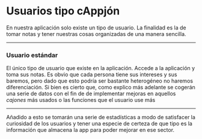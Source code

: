 # Usuarios tipo cAppjón
En nuestra aplicación solo existe un tipo de usuario. La finalidad es la de tomar notas y tener nuestras cosas organizadas de una manera sencilla.

---

### Usuario estándar
El único tipo de usuario que existe en la aplicación. Accede a la aplicación y toma sus notas. Es obvio que cada persona tiene sus intereses y sus baremos, pero dado que esto podría ser bastante heterogéneo no haremos diferenciación.
Si bien es cierto que, como explico más adelante se cogerán una serie de datos con el fin de de implementar mejoras en aquellos *cajones* más usados o las funciones que el usuario use más

---

Añadido a esto se tomarán una serie de estadísticas a modo de satisfacer la curiosidad de los usuarios y tener una especie de certeza de que tipo es la información que almacena la app para poder mejorar en ese sector.
